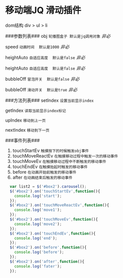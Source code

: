 # 移动端JQ 滑动插件

dom结构 div > ul > li

###参数列表###
obj   `轮播图盒子 默认是jq调用对象` *非必*

speed `动画时间  默认是1000` *非必*

heightAuto `自适应高度  默认是false` *非必*

heightAuto `自适应高度  默认是false` *非必*

bubbleOff  `冒泡开关  默认是false` *非必*

bubbleOff  `滑动开关  默认是true` *非必*

###方法列表###
setIndex  `设置当前显示index`

getIndex  `读取当前显示index标记`

upIndex   `移动到上一页`

nextIndex `移动到下一页`

###事件列表###
1. touchStartEv       `触摸按下的时候触发obj事件`
2. touchMoveReactEv   `在触摸移动过程中触发一次的移动事件`
3. touchMoveEv        `在触摸移动过程中不断触发的移动事件`
4. touchEndEv         `在触摸抬起时触发的移动事件`
5. before             `在动画开始前触发的移动事件`
6. after              `在动画结束后触发的移动事件`

``` javascript
  var list2 = $('#box2').carousel();
  $('#box2').on('touchStartEv',function(){
    console.log('start');
  });
  $('#box2').on('touchMoveReactEv',function(){
    console.log('move1');
  });
  $('#box2').on('touchMoveEv',function(){
    console.log('move2');
  });
  $('#box2').on('touchEndEv',function(){
    console.log('end');
  });
  $('#box2').on('before',function(){
    console.log('before');
  });
  $('#box2').on('after',function(){
    console.log('fater');
  });
```
